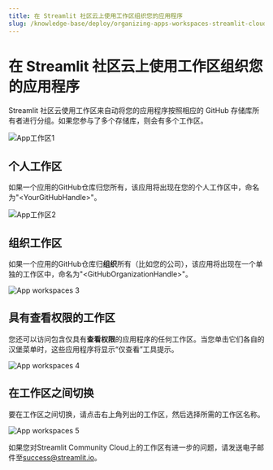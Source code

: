 ```yaml
---
title: 在 Streamlit 社区云上使用工作区组织您的应用程序
slug: /knowledge-base/deploy/organizing-apps-workspaces-streamlit-cloud
---
```


# 在 Streamlit 社区云上使用工作区组织您的应用程序

Streamlit 社区云使用工作区来自动将您的应用程序按照相应的 GitHub 存储库所有者进行分组。如果您参与了多个存储库，则会有多个工作区。

![App工作区1](/images/streamlit-community-cloud/app-workspaces-1.gif)

## 个人工作区

如果一个应用的GitHub仓库归您所有，该应用将出现在您的个人工作区中，命名为"<YourGitHubHandle\>"。

![App工作区2](/images/streamlit-community-cloud/app-workspaces-2.png)

## 组织工作区

如果一个应用的GitHub仓库归**组织**所有（比如您的公司），该应用将出现在一个单独的工作区中，命名为"<GitHubOrganizationHandle\>"。

![App workspaces 3](/images/streamlit-community-cloud/app-workspaces-3.jpg)

## 具有查看权限的工作区

您还可以访问包含仅具有**查看权限**的应用程序的任何工作区。当您单击它们各自的汉堡菜单时，这些应用程序将显示“仅查看”工具提示。

![App workspaces 4](/images/streamlit-community-cloud/app-workspaces-4.png)

## 在工作区之间切换

要在工作区之间切换，请点击右上角列出的工作区，然后选择所需的工作区名称。

![App workspaces 5](/images/streamlit-community-cloud/app-workspaces-5.png)

<Note>

如果您对Streamlit Community Cloud上的工作区有进一步的问题，请发送电子邮件至[success@streamlit.io](mailto:success@streamlit.io)。

</Note>
